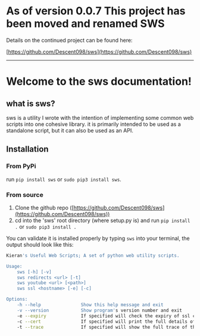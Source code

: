 # As of version 0.0.7 This project has been moved and renamed SWS



Details on the continued project can be found here: 

[https://github.com/Descent098/sws](https://github.com/Descent098/sws)



---



# Welcome to the sws documentation!



## what is sws?

sws is a utility I wrote with the intention of implementing some common web scripts into one cohesive library. it is primarily intended to be used as a standalone script, but it can also be used as an API. 



## Installation

### From PyPi

run ```pip install sws``` or ```sudo pip3 install sws```.



### From source

1. Clone the github repo ([https://github.com/Descent098/sws](https://github.com/Descent098/sws))
2. cd into the 'sws' root directory (where setup.py is) and run ```pip install .``` or ```sudo pip3 install . ```



You can validate it is installed properly by typing ```sws``` into your terminal, the output should look like this:

```bash
Kieran's Useful Web Scripts; A set of python web utility scripts.

Usage:
    sws [-h] [-v]
    sws redirects <url> [-t]
    sws youtube <url> [<path>]
    sws ssl <hostname> [-e] [-c]

Options:
    -h --help               Show this help message and exit
    -v --version            Show program's version number and exit
    -e --expiry             If specified will check the expiry of ssl cert/domain
    -c --cert               If specified will print the full details of the SSL cert
    -t --trace              If specified will show the full trace of the provided url
```

